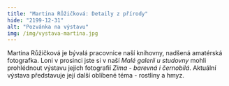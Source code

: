 ```yaml
---
title: "Martina Růžičková: Detaily z přírody"
hide: "2199-12-31"
alt: "Pozvánka na výstavu"
img: /img/vystava-martina.jpg
---
```


Martina Růžičková je bývalá pracovnice naší knihovny, nadšená amatérská
fotografka. Loni v prosinci jste si v naší *Malé galerii u studovny* mohli
prohlédnout výstavu jejích fotografií *Zima - barevná i černobílá*. Aktuální
výstava představuje její další oblíbené téma - rostliny a hmyz.
